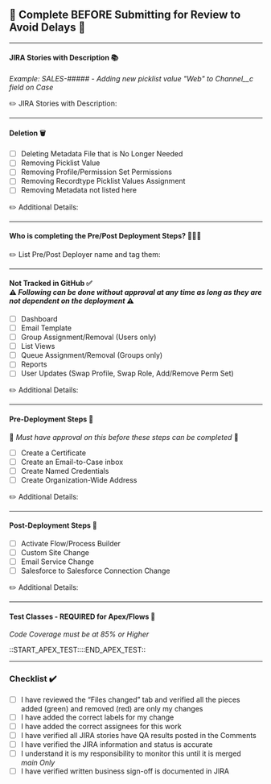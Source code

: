 ## 🚨 Complete BEFORE Submitting for Review to Avoid Delays 🚨


---

#### JIRA Stories with Description 📚 <br/>
_Example: SALES-##### - Adding new picklist value "Web" to Channel__c field on Case_<br/>

✏️ JIRA Stories with Description:

---
#### Deletion 🗑️ 
- [ ] Deleting Metadata File that is No Longer Needed
- [ ] Removing Picklist Value
- [ ] Removing Profile/Permission Set Permissions
- [ ] Removing Recordtype Picklist Values Assignment
- [ ] Removing Metadata not listed here

✏️ Additional Details:

---
#### Who is completing the Pre/Post Deployment Steps? 👷👷‍♂️ <br/>

✏️ List Pre/Post Deployer name and tag them:

---
#### Not Tracked in GitHub ✅ <br/> ⚠️ _Following can be done without approval at any time as long as they are not dependent on the deployment_ ⚠️<br/>
- [ ] Dashboard
- [ ] Email Template
- [ ] Group Assignment/Removal (Users only)
- [ ] List Views
- [ ] Queue Assignment/Removal (Groups only)
- [ ] Reports
- [ ] User Updates (Swap Profile, Swap Role, Add/Remove Perm Set)

✏️ Additional Details:

---
#### Pre-Deployment Steps 🔨 <br/> 
🛑 _Must have approval on this before these steps can be completed_ 🛑<br/>
- [ ] Create a Certificate
- [ ] Create an Email-to-Case inbox
- [ ] Create Named Credentials
- [ ] Create Organization-Wide Address

✏️ Additional Details:

---
#### Post-Deployment Steps 🚧
- [ ] Activate Flow/Process Builder
- [ ] Custom Site Change
- [ ] Email Service Change
- [ ] Salesforce to Salesforce Connection Change

✏️ Additional Details:

---
#### Test Classes - REQUIRED for Apex/Flows 🚧
_Code Coverage must be at 85% or Higher_ 

::START_APEX_TEST::<comma separated list of test classes>::END_APEX_TEST::

---
### Checklist ✔️
- [ ] I have reviewed the “Files changed” tab and verified all the pieces added (green) and removed (red) are only my changes 
- [ ] I have added the correct labels for my change
- [ ] I have added the correct assignees for this work
- [ ] I have verified all JIRA stories have QA results posted in the Comments
- [ ] I have verified the JIRA information and status is accurate
- [ ] I understand it is my responsibility to monitor this until it is merged<br/>
_main Only_
- [ ] I have verified written business sign-off is documented in JIRA
